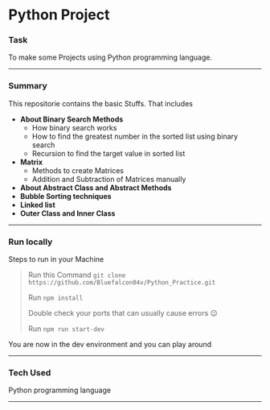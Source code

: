 # Python Project

### Task
To make some Projects using Python programming language. 

----

### Summary
This repositorie contains the basic Stuffs. That includes 
- **About Binary Search Methods**
  - How binary search works
  - How to find the greatest number in the sorted list using binary search 
  - Recursion to find the target value in sorted list
- **Matrix**
  - Methods to create Matrices
  - Addition and Subtraction of Matrices manually 
- **About Abstract Class and Abstract Methods**
- **Bubble Sorting techniques**
- **Linked list**
- **Outer Class and Inner Class**
***

### Run locally
Steps to run in your Machine
> Run this Command `git clone https://github.com/Bluefalcon04v/Python_Practice.git`
> 
> Run `npm install` 
> 
> Double check your ports that can usually cause errors 😉
> 
> Run `npm run start-dev`
>
You are now in the dev environment and you can play around

---

### Tech Used
Python programming language
***
